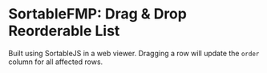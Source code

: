 # SortableFMP: Drag & Drop Reorderable List
Built using SortableJS in a web viewer. Dragging a row will update the `order` column for all affected rows. 

